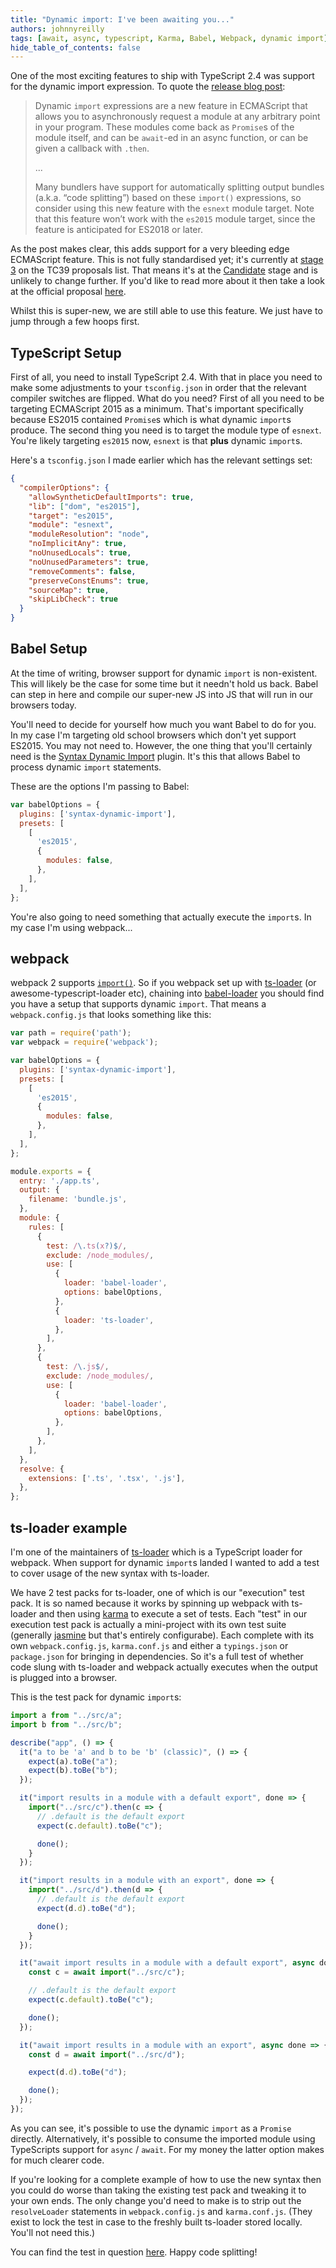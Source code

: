 ```yaml
---
title: "Dynamic import: I've been awaiting you..."
authors: johnnyreilly
tags: [await, async, typescript, Karma, Babel, Webpack, dynamic import]
hide_table_of_contents: false
---
```


One of the most exciting features to ship with TypeScript 2.4 was support for the dynamic import expression. To quote the [release blog post](https://blogs.msdn.microsoft.com/typescript/2017/06/27/announcing-typescript-2-4/#dynamic-import-expressions):

> Dynamic `import` expressions are a new feature in ECMAScript that allows you to asynchronously request a module at any arbitrary point in your program. These modules come back as `Promise`s of the module itself, and can be `await`\-ed in an async function, or can be given a callback with `.then`.
>
> ...
>
> Many bundlers have support for automatically splitting output bundles (a.k.a. “code splitting”) based on these `import()` expressions, so consider using this new feature with the `esnext` module target. Note that this feature won’t work with the `es2015` module target, since the feature is anticipated for ES2018 or later.

As the post makes clear, this adds support for a very bleeding edge ECMAScript feature. This is not fully standardised yet; it's currently at [stage 3](https://github.com/tc39/proposals) on the TC39 proposals list. That means it's at the [Candidate](https://tc39.github.io/process-document/) stage and is unlikely to change further. If you'd like to read more about it then take a look at the official proposal [here](https://github.com/tc39/proposal-dynamic-import).

Whilst this is super-new, we are still able to use this feature. We just have to jump through a few hoops first.

## TypeScript Setup

First of all, you need to install TypeScript 2.4. With that in place you need to make some adjustments to your `tsconfig.json` in order that the relevant compiler switches are flipped. What do you need? First of all you need to be targeting ECMAScript 2015 as a minimum. That's important specifically because ES2015 contained `Promise`s which is what dynamic `import`s produce. The second thing you need is to target the module type of `esnext`. You're likely targeting `es2015` now, `esnext` is that **plus** dynamic `import`s.

Here's a `tsconfig.json` I made earlier which has the relevant settings set:

```json
{
  "compilerOptions": {
    "allowSyntheticDefaultImports": true,
    "lib": ["dom", "es2015"],
    "target": "es2015",
    "module": "esnext",
    "moduleResolution": "node",
    "noImplicitAny": true,
    "noUnusedLocals": true,
    "noUnusedParameters": true,
    "removeComments": false,
    "preserveConstEnums": true,
    "sourceMap": true,
    "skipLibCheck": true
  }
}
```

## Babel Setup

At the time of writing, browser support for dynamic `import` is non-existent. This will likely be the case for some time but it needn't hold us back. Babel can step in here and compile our super-new JS into JS that will run in our browsers today.

You'll need to decide for yourself how much you want Babel to do for you. In my case I'm targeting old school browsers which don't yet support ES2015. You may not need to. However, the one thing that you'll certainly need is the [Syntax Dynamic Import](https://babeljs.io/docs/plugins/syntax-dynamic-import/) plugin. It's this that allows Babel to process dynamic `import` statements.

These are the options I'm passing to Babel:

```js
var babelOptions = {
  plugins: ['syntax-dynamic-import'],
  presets: [
    [
      'es2015',
      {
        modules: false,
      },
    ],
  ],
};
```

You're also going to need something that actually execute the `import`s. In my case I'm using webpack...

## webpack

webpack 2 supports [`import()`](https://webpack.js.org/api/module-methods/#import-). So if you webpack set up with [ts-loader](https://github.com/TypeStrong/ts-loader) (or awesome-typescript-loader etc), chaining into [babel-loader](https://github.com/babel/babel-loader) you should find you have a setup that supports dynamic `import`. That means a `webpack.config.js` that looks something like this:

```js
var path = require('path');
var webpack = require('webpack');

var babelOptions = {
  plugins: ['syntax-dynamic-import'],
  presets: [
    [
      'es2015',
      {
        modules: false,
      },
    ],
  ],
};

module.exports = {
  entry: './app.ts',
  output: {
    filename: 'bundle.js',
  },
  module: {
    rules: [
      {
        test: /\.ts(x?)$/,
        exclude: /node_modules/,
        use: [
          {
            loader: 'babel-loader',
            options: babelOptions,
          },
          {
            loader: 'ts-loader',
          },
        ],
      },
      {
        test: /\.js$/,
        exclude: /node_modules/,
        use: [
          {
            loader: 'babel-loader',
            options: babelOptions,
          },
        ],
      },
    ],
  },
  resolve: {
    extensions: ['.ts', '.tsx', '.js'],
  },
};
```

## ts-loader example

I'm one of the maintainers of [ts-loader](https://github.com/TypeStrong/ts-loader) which is a TypeScript loader for webpack. When support for dynamic `import`s landed I wanted to add a test to cover usage of the new syntax with ts-loader.

We have 2 test packs for ts-loader, one of which is our "execution" test pack. It is so named because it works by spinning up webpack with ts-loader and then using [karma](https://github.com/karma-runner/karma) to execute a set of tests. Each "test" in our execution test pack is actually a mini-project with its own test suite (generally [jasmine](https://jasmine.github.io/) but that's entirely configurabe). Each complete with its own `webpack.config.js`, `karma.conf.js` and either a `typings.json` or `package.json` for bringing in dependencies. So it's a full test of whether code slung with ts-loader and webpack actually executes when the output is plugged into a browser.

This is the test pack for dynamic `import`s:

```js
import a from "../src/a";
import b from "../src/b";

describe("app", () => {
  it("a to be 'a' and b to be 'b' (classic)", () => {
    expect(a).toBe("a");
    expect(b).toBe("b");
  });

  it("import results in a module with a default export", done => {
    import("../src/c").then(c => {
      // .default is the default export
      expect(c.default).toBe("c");

      done();
    }
  });

  it("import results in a module with an export", done => {
    import("../src/d").then(d => {
      // .default is the default export
      expect(d.d).toBe("d");

      done();
    }
  });

  it("await import results in a module with a default export", async done => {
    const c = await import("../src/c");

    // .default is the default export
    expect(c.default).toBe("c");

    done();
  });

  it("await import results in a module with an export", async done => {
    const d = await import("../src/d");

    expect(d.d).toBe("d");

    done();
  });
});
```

As you can see, it's possible to use the dynamic `import` as a `Promise` directly. Alternatively, it's possible to consume the imported module using TypeScripts support for `async` / `await`. For my money the latter option makes for much clearer code.

If you're looking for a complete example of how to use the new syntax then you could do worse than taking the existing test pack and tweaking it to your own ends. The only change you'd need to make is to strip out the `resolveLoader` statements in `webpack.config.js` and `karma.conf.js`. (They exist to lock the test in case to the freshly built ts-loader stored locally. You'll not need this.)

You can find the test in question [here](https://github.com/TypeStrong/ts-loader/tree/master/test/execution-tests/2.4.1_babel-importCodeSplitting). Happy code splitting!
